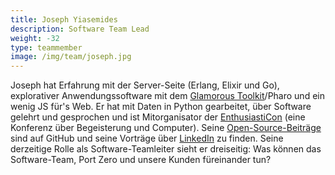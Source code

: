```yaml
---
title: Joseph Yiasemides
description: Software Team Lead
weight: -32
type: teammember
image: /img/team/joseph.jpg
---
```


Joseph hat Erfahrung mit der Server-Seite (Erlang, Elixir und Go), explorativer Anwendungssoftware mit dem [Glamorous Toolkit](https://gtoolkit.com)/Pharo und ein wenig JS für's Web.
Er hat mit Daten in Python gearbeitet, über Software gelehrt und gesprochen und ist Mitorganisator der [EnthusiastiCon](https://www.youtube.com/channel/UCysZMezyfn6QuDPNlbl6jHQ/playlists) (eine Konferenz über Begeisterung und Computer).
Seine [Open-Source-Beiträge](http://resume.github.io/?Dzol#contributions) sind auf GitHub und seine Vorträge über [LinkedIn](https://www.linkedin.com/in/yiasemides/) zu finden.
Seine derzeitige Rolle als Software-Teamleiter sieht er dreiseitig: Was können das Software-Team, Port Zero und unsere Kunden füreinander tun?
